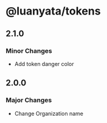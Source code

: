 # @luanyata/tokens

## 2.1.0

### Minor Changes

- Add token danger color

## 2.0.0

### Major Changes

- Change Organization name
